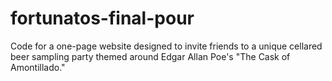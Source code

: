 # fortunatos-final-pour
Code for a one-page website designed to invite friends to a unique cellared beer sampling party themed around Edgar Allan Poe's "The Cask of Amontillado."
